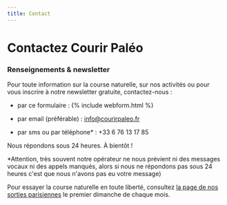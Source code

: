 ```yaml
---
title: Contact
---
```

# Contactez Courir Paléo

### Renseignements & newsletter

Pour toute information sur la course naturelle, sur nos activités ou pour vous inscrire à notre newsletter gratuite, contactez-nous :
- par ce formulaire :
{% include webform.html %}

- par email (préférable) : <a href="mailto:info@courirpaleo.fr">info@courirpaleo.fr</a>
- par sms ou par téléphone* : +33 6 76 13 17 85

Nous répondons sous 24 heures. À bientôt !

*Attention, très souvent notre opérateur ne nous prévient ni des messages vocaux ni des appels manqués, alors si nous ne répondons pas sous 24 heures c'est que nous n'avons pas eu votre message)

Pour essayer la course naturelle en toute liberté, consultez <a href="sorties">la page de nos sorties parisiennes</a> le premier dimanche de chaque mois.